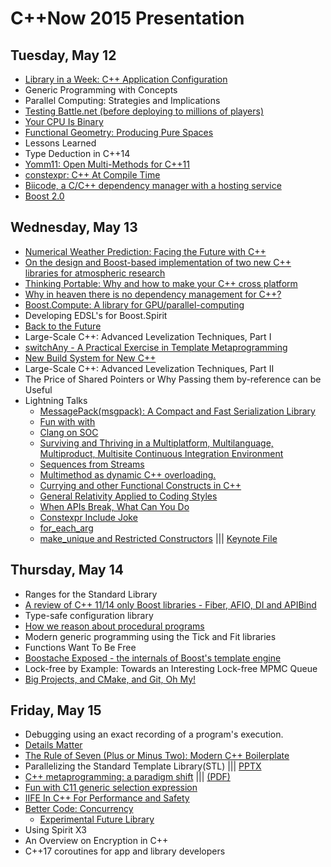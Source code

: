# C++Now 2015 Presentation

## Tuesday, May 12

* [Library in a Week: C++ Application Configuration](https://github.com/boostcon/cppnow_presentations_2015/raw/master/files/liaw2015-day1-application_configuration.pdf)
* Generic Programming with Concepts
* Parallel Computing: Strategies and Implications  
* [Testing Battle.net (before deploying to millions of players)](https://github.com/boostcon/cppnow_presentations_2015/raw/master/files/testing-battlenet.pdf)
* [Your CPU Is Binary](https://github.com/boostcon/cppnow_presentations_2015/raw/master/files/Your_CPU_Is_Binary.pdf)
* [Functional Geometry: Producing Pure Spaces](https://github.com/boostcon/cppnow_presentations_2015/raw/master/files/funcgeo_00.pdf)
* Lessons Learned  
* Type Deduction in C++14
* [Yomm11: Open Multi-Methods for C++11](https://github.com/boostcon/cppnow_presentations_2015/raw/master/files/yomm11.pdf)
* [constexpr: C++ At Compile Time](https://github.com/boostcon/cppnow_presentations_2015/raw/master/files/CppNow2015_ConstexprSlides.pdf)
* [Biicode, a C/C++ dependency manager with a hosting service](https://github.com/boostcon/cppnow_presentations_2015/raw/master/files/dep_manager_workshop.pdf)
* [Boost 2.0](http://www.blincubator.com/C++Now2015/)

## Wednesday, May 13

* [Numerical Weather Prediction: Facing the Future with C++](https://github.com/boostcon/cppnow_presentations_2015/raw/master/files/NWP-Facing-the-Future-with-Cpp.pdf)
* [On the design and Boost-based implementation of two new C++ libraries for atmospheric research](https://github.com/boostcon/cppnow_presentations_2015/raw/master/files/boost-atmospheric-research.pdf)
* [Thinking Portable: Why and how to make your C++ cross platform](https://github.com/boostcon/cppnow_presentations_2015/raw/master/files/ThinkingPortable-JasonTurner-v3.pdf)
* [Why in heaven there is no dependency management for C++?](https://github.com/boostcon/cppnow_presentations_2015/raw/master/files/why_no_dep_manager.pdf)
* [Boost.Compute: A library for GPU/parallel-computing](https://github.com/boostcon/cppnow_presentations_2015/raw/master/files/Boost.ComputeCxxNow2015.pdf)
* Developing EDSL's for Boost.Spirit
* [Back to the Future](https://github.com/boostcon/cppnow_presentations_2015/raw/master/files/back_to_the_future.pdf)
* Large-Scale C++: Advanced Levelization Techniques, Part I  
* [switchAny - A Practical Exercise in Template Metaprogramming](https://github.com/CornedBee/TemplateMetaprogramming)
* [New Build System for New C++](https://github.com/boostcon/cppnow_presentations_2015/raw/master/files/new-build-system-for-new-cxx.pdf)
* Large-Scale C++: Advanced Levelization Techniques, Part II  
* The Price of Shared Pointers or Why Passing them by-reference can be Useful
* Lightning Talks
   * [MessagePack(msgpack): A Compact and Fast Serialization Library](https://github.com/boostcon/cppnow_presentations_2015/raw/master/files/lightning/cppnow2015_msgpack_taka.pdf)
   * [Fun with with](https://github.com/boostcon/cppnow_presentations_2015/raw/master/files/lightning/04_marcel_ebmer.pdf)
   * [Clang on SOC](https://github.com/boostcon/cppnow_presentations_2015/raw/master/files/lightning/05_cheinan_marks_0.pdf)
   * [Surviving and Thriving in a Multiplatform, Multilanguage, Multiproduct, Multisite Continuous Integration Environment](https://github.com/boostcon/cppnow_presentations_2015/raw/master/files/lightning/06_gwen_hunt.pdf)
   * [Sequences from Streams](https://github.com/boostcon/cppnow_presentations_2015/raw/master/files/lightning/07_jeff_trull)
   * [Multimethod as dynamic C++ overloading.](https://github.com/boostcon/cppnow_presentations_2015/raw/master/files/lightning/08_julian_smith.pdf)
   * [Currying and other Functional Constructs in C++](https://github.com/boostcon/cppnow_presentations_2015/raw/master/files/lightning/09_krishna_achuthan.pdf)
   * [General Relativity Applied to Coding Styles](https://github.com/boostcon/cppnow_presentations_2015/raw/master/files/lightning/10_jean-louis_leroy.pdf)
   * [When APIs Break, What Can You Do](https://github.com/boostcon/cppnow_presentations_2015/raw/master/files/lightning/11_billy_baker.pdf)
   * [Constexpr Include Joke](https://github.com/boostcon/cppnow_presentations_2015/raw/master/files/lightning/12_cheinan_marks.pdf)
   * [for_each_arg](https://github.com/SuperV1234/cppnow2015)
   * [make_unique and Restricted Constructors](https://github.com/boostcon/cppnow_presentations_2015/raw/master/files/lightning/make_unique_and_restricted_constructors.pdf) ||| [Keynote File](https://github.com/boostcon/cppnow_presentations_2015/raw/master/files/lightning/make_unique_and_restricted_constructors.key)

## Thursday, May 14

* Ranges for the Standard Library
* [A review of C++ 11/14 only Boost libraries - Fiber, AFIO, DI and APIBind](https://github.com/boostcon/cppnow_presentations_2015/raw/master/files/A-review-of-Cxx-11-14-only-Boost-libraries-Fiber-AFIO-DI-and-APIBind.pdf)
* Type-safe configuration library
* [How we reason about procedural programs](https://github.com/boostcon/cppnow_presentations_2015/raw/master/files/Lippincott-Cppnow-2015-How-we-reason-about-procedural-programs.pdf)
* Modern generic programming using the Tick and Fit libraries  
* Functions Want To Be Free
* [Boostache Exposed - the internals of Boost's template engine](https://github.com/boostcon/cppnow_presentations_2015/raw/master/files/boostache.pdf)
* Lock-free by Example: Towards an Interesting Lock-free MPMC Queue  
* [Big Projects, and CMake, and Git, Oh My!](https://github.com/boostcon/cppnow_presentations_2015/raw/master/files/Large-Projects-and-CMake-and-git-oh-my.pdf)

## Friday, May 15

* Debugging using an exact recording of a program's execution.  
* [Details Matter](https://github.com/boostcon/cppnow_presentations_2015/raw/master/files/Details-Matter-CppNow-2015.pdf)
* [The Rule of Seven (Plus or Minus Two): Modern C++ Boilerplate](https://github.com/boostcon/cppnow_presentations_2015/raw/master/files/ruleofseven.pdf)
* Parallelizing the Standard Template Library(STL)  ||| [PPTX](https://github.com/boostcon/cppnow_presentations_2015/raw/master/files/Parallelizing-the-Cpp-Standard-Template-Library.pptx)
* [C++ metaprogramming: a paradigm shift](http://ldionne.github.io/hana-cppnow-2015) ||| [(PDF)](https://github.com/boostcon/cppnow_presentations_2015/raw/master/files/cxx_metaprogramming-a_paradigm_shift.pdf)
* [Fun with C11 generic selection expression](https://github.com/boostcon/cppnow_presentations_2015/raw/master/files/Fun-with-C11-generic-selection-expression.pdf)
* [IIFE In C++ For Performance and Safety](https://github.com/boostcon/cppnow_presentations_2015/raw/master/files/IIFE-Cpp-Talk-Jason-Turner-cppnow.pdf)
* [Better Code: Concurrency](https://github.com/sean-parent/sean-parent.github.io/wiki/Papers-and-Presentations)
    * [Experimental Future Library](https://github.com/stlab/libraries/tree/develop)
* Using Spirit X3
* An Overview on Encryption in C++  
* C++17 coroutines for app and library developers
